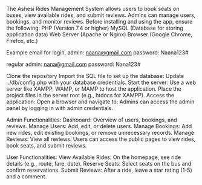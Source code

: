 The Ashesi Rides Management System allows users to book seats on buses, view available rides, and submit reviews. Admins can manage users, bookings, and monitor reviews.
Before installing and using the app, ensure the following:
PHP (Version 7.4 or higher)
MySQL (Database for storing application data)
Web Server (Apache or Nginx)
Browser (Google Chrome, Firefox, etc.)

Example email for login, 
admin: naana@gmail.com
password: Naana123#

regular admin: nana@gmail.com
password: Nana123#

Clone the repository
Import the SQL file to set up the database:
Update ../db/config.php with your database credentials.
Start the server: Use a web server like XAMPP, WAMP, or MAMP to host the application. Place the project files in the server root (e.g., htdocs for XAMPP).
Access the application: Open a browser and navigate to:
Admins can access the admin panel by logging in with admin credentials.

Admin Functionalities:
Dashboard: Overview of users, bookings, and reviews.
Manage Users: Add, edit, or delete users.
Manage Bookings: Add new rides, edit existing bookings, or remove unnecessary records.
Manage Reviews: View all reviews.
Users can access the public pages to view rides, book seats, and submit reviews.

User Functionalities:
View Available Rides: On the homepage, see ride details (e.g., route, fare, date).
Reserve Seats: Select seats on the bus and confirm reservations.
Submit Reviews: After a ride, leave a star rating (1-5) and a comment.


